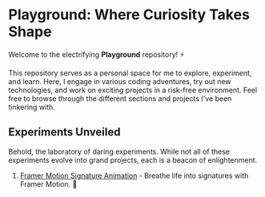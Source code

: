 # Playground: Where Curiosity Takes Shape

Welcome to the electrifying **Playground** repository! ⚡

This repository serves as a personal space for me to explore, experiment, and learn. Here, I engage in various coding adventures, try out new technologies, and work on exciting projects in a risk-free environment. Feel free to browse through the different sections and projects I've been tinkering with.

## Experiments Unveiled

Behold, the laboratory of daring experiments. While not all of these experiments evolve into grand projects, each is a beacon of enlightenment.

1. [Framer Motion Signature Animation](https://github.com/8ventures/playground/tree/master/motion) - Breathe life into signatures with Framer Motion. 🎨
